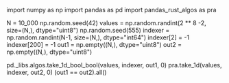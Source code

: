 import numpy as np
import pandas as pd
import pandas_rust_algos as pra

N = 10_000
np.random.seed(42)
values = np.random.randint(2 ** 8 -2, size=(N,), dtype="uint8")
np.random.seed(555)
indexer = np.random.randint(N-1, size=(N,), dtype="int64")
indexer[2] = -1
indexer[200] = -1
out1 = np.empty((N,), dtype="uint8")
out2 = np.empty((N,), dtype="uint8")

pd._libs.algos.take_1d_bool_bool(values, indexer, out1, 0)
pra.take_1d(values, indexer, out2, 0)
(out1 == out2).all()


